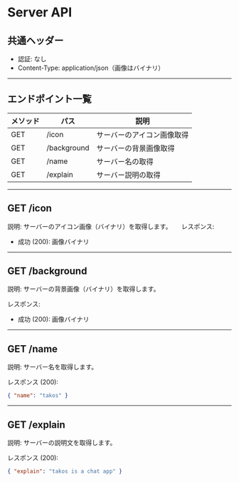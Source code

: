 # Server API

## 共通ヘッダー
- 認証: なし
- Content-Type: application/json（画像はバイナリ）

---

## エンドポイント一覧
| メソッド | パス           | 説明                       |
| -------- | -------------- | -------------------------- |
| GET      | /icon          | サーバーのアイコン画像取得 |
| GET      | /background    | サーバーの背景画像取得     |
| GET      | /name          | サーバー名の取得           |
| GET      | /explain       | サーバー説明の取得         |

---

## GET /icon
説明: サーバーのアイコン画像（バイナリ）を取得します。
　
レスポンス:
- 成功 (200): 画像バイナリ

---

## GET /background
説明: サーバーの背景画像（バイナリ）を取得します。

レスポンス:
- 成功 (200): 画像バイナリ

---

## GET /name
説明: サーバー名を取得します。

レスポンス (200):
```json
{ "name": "takos" }
```

---

## GET /explain
説明: サーバーの説明文を取得します。

レスポンス (200):
```json
{ "explain": "takos is a chat app" }
```
